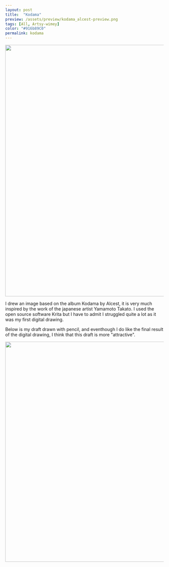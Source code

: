 ```yaml
---
layout: post
title:  "Kodama"
preview: /assets/preview/kodama_alcest-preview.png
tags: [All, Artsy-wimey]
color: "#916b89C0"
permalink: kodama
---
```

<p align="center">
    <img src="/assets/kodama_alcest.png" width="800"/>
</p>
I drew an image based on the album Kodama by Alcest, it is very much inspired by the work of the japanese artist Yamamoto Takato. I used the open source software Krita but I have to admit I struggled quite a lot as it was my first digital drawing. 

Below is my draft drawn with pencil, and eventhough I do like the final result of the digital drawing, I think that this draft is more "attractive".

<p align="center">
	   <img src="/assets/kodama_alcest_draft.png" width="700"/>
</p>
